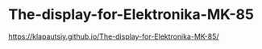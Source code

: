 # The-display-for-Elektronika-MK-85

https://klapautsiy.github.io/The-display-for-Elektronika-MK-85/
